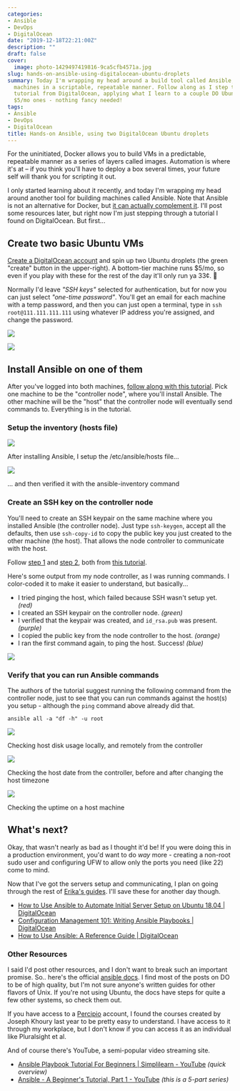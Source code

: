 ```yaml
---
categories:
- Ansible
- DevOps
- DigitalOcean
date: "2019-12-18T22:21:00Z"
description: ""
draft: false
cover:
  image: photo-1429497419816-9ca5cfb4571a.jpg
slug: hands-on-ansible-using-digitalocean-ubuntu-droplets
summary: Today I'm wrapping my head around a build tool called Ansible, used for deploying
  machines in a scriptable, repeatable manner. Follow along as I step through an excellent
  tutorial from DigitalOcean, applying what I learn to a couple DO Ubuntu VMs... the
  $5/mo ones - nothing fancy needed!
tags:
- Ansible
- DevOps
- DigitalOcean
title: Hands-on Ansible, using two DigitalOcean Ubuntu droplets
---
```

For the uninitiated, Docker allows you to build VMs in a predictable, repeatable manner as a series of layers called images. Automation is where it's at – if you think you'll have to deploy a box several times, your future self will thank you for scripting it out.

I only started learning about it recently, and today I'm wrapping my head around another tool for building machines called Ansible. Note that Ansible is not an alternative for Docker, but [it can actually complement it](https://www.ansible.com/integrations/containers/docker). I'll post some resources later, but right now I'm just stepping through a tutorial I found on DigitalOcean. But first...

## Create two basic Ubuntu VMs

[Create a DigitalOcean account](https://m.do.co/c/448f25462030) and spin up two Ubuntu droplets (the green "create" button in the upper-right). A bottom-tier machine runs $5/mo, so even if you play with these for the rest of the day it'll only run ya 33¢. 🤑

Normally I'd leave _"SSH keys"_ selected for authentication, but for now you can just select _"one-time password"_. You'll get an email for each machine with a temp password, and then you can just open a terminal, type in `ssh root@111.111.111.111` using whatever IP address you're assigned, and change the password.

![](https://grantwinney.com/content/images/2019/12/ubuntu-vm-at-do-1.png)

![](https://grantwinney.com/content/images/2019/12/ansible-sandbox.png)

## Install Ansible on one of them

After you've logged into both machines, [follow along with this tutorial](https://www.digitalocean.com/community/tutorials/how-to-install-and-configure-ansible-on-ubuntu-18-04). Pick one machine to be the "controller node", where you'll install Ansible. The other machine will be the "host" that the controller node will eventually send commands to. Everything is in the tutorial.

### Setup the inventory (hosts file)

![](https://grantwinney.com/content/images/2019/12/1-ansible-hosts-setup-1.png)

After installing Ansible, I setup the /etc/ansible/hosts file...

![](https://grantwinney.com/content/images/2019/12/2-ansible-inventory.png)

... and then verified it with the ansible-inventory command

### Create an SSH key on the controller node

You'll need to create an SSH keypair on the same machine where you installed Ansible (the controller node). Just type `ssh-keygen`, accept all the defaults, then use `ssh-copy-id` to copy the public key you just created to the other machine (the host). That allows the node controller to communicate with the host.

Follow [step 1](https://www.digitalocean.com/community/tutorials/how-to-set-up-ssh-keys-on-ubuntu-1804#step-1-%E2%80%94-create-the-rsa-key-pair) and [step 2](https://www.digitalocean.com/community/tutorials/how-to-set-up-ssh-keys-on-ubuntu-1804#step-2-%E2%80%94-copy-the-public-key-to-ubuntu-server), both from [this tutorial](https://www.digitalocean.com/community/tutorials/how-to-set-up-ssh-keys-on-ubuntu-1804).

Here's some output from my node controller, as I was running commands. I color-coded it to make it easier to understand, but basically...

- I tried pinging the host, which failed because SSH wasn't setup yet. _(red)_
- I created an SSH keypair on the controller node. _(green)_
- I verified that the keypair was created, and `id_rsa.pub` was present. _(purple)_
- I copied the public key from the node controller to the host. _(orange)_
- I ran the first command again, to ping the host. Success! _(blue)_

![](https://grantwinney.com/content/images/2019/12/ansible-node-controller-setup.png)

### Verify that you can run Ansible commands

The authors of the tutorial suggest running the following command from the controller node, just to see that you can run commands against the host(s) you setup - although the `ping` command above already did that.

```
ansible all -a "df -h" -u root
```

![](https://grantwinney.com/content/images/2019/12/ansible-df-h.png)

Checking host disk usage locally, and remotely from the controller

![](https://grantwinney.com/content/images/2019/12/change-time.png)

Checking the host date from the controller, before and after changing the host timezone

![](https://grantwinney.com/content/images/2019/12/host-uptime.png)

Checking the uptime on a host machine

## What's next?

Okay, that wasn't nearly as bad as I thought it'd be! If you were doing this in a production environment, you'd want to do _way_ more - creating a non-root sudo user and configuring UFW to allow only the ports you need (like 22) come to mind.

Now that I've got the servers setup and communicating, I plan on going through the rest of [Erika's guides](https://www.digitalocean.com/community/users/erikaheidi). I'll save these for another day though.

- [How to Use Ansible to Automate Initial Server Setup on Ubuntu 18.04 | DigitalOcean](https://www.digitalocean.com/community/tutorials/how-to-use-ansible-to-automate-initial-server-setup-on-ubuntu-18-04)
- [Configuration Management 101: Writing Ansible Playbooks | DigitalOcean](https://www.digitalocean.com/community/tutorials/configuration-management-101-writing-ansible-playbooks)
- [How to Use Ansible: A Reference Guide | DigitalOcean](https://www.digitalocean.com/community/cheatsheets/how-to-use-ansible-cheat-sheet-guide)

### Other Resources

I said I'd post other resources, and I don't want to break such an important promise. So.. here's the official [ansible docs](https://docs.ansible.com/ansible/latest/installation_guide/intro_installation.html#latest-releases-via-apt-ubuntu). I find most of the posts on DO to be of high quality, but I'm not sure anyone's written guides for other flavors of Unix. If you're not using Ubuntu, the docs have steps for quite a few other systems, so check them out.

If you have access to a [Percipio](https://www.skillsoft.com/platform-solution/percipio/) account, I found the courses created by Joseph Khoury last year to be pretty easy to understand. I have access to it through my workplace, but I don't know if you can access it as an individual like Pluralsight et al.

And of course there's YouTube, a semi-popular video streaming site.

- [Ansible Playbook Tutorial For Beginners | Simplilearn - YouTube](https://www.youtube.com/watch?v=wgQ3rHFTM4E) *(quick overview)*
- [Ansible - A Beginner's Tutorial, Part 1 - YouTube](https://www.youtube.com/watch?v=icR-df2Olm8&embeds_referring_euri=https%3A%2F%2Fgrantwinney.com%2F) *(this is a 5-part series)*
